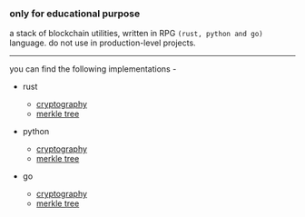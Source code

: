 ### only for educational purpose
a stack of blockchain utilities, written in RPG `(rust, python and go)` language. do not use in production-level projects.

---

you can find the following implementations -
- rust
    - [cryptography](/rust/cryptography/)
    - [merkle tree](/rust/merkle_tree/)

- python
    - [cryptography](/python/cryptography/)
    - [merkle tree](/python/merkle_tree/)

- go
    - [cryptography](/go/cryptography/)
    - [merkle tree](/go/merkleTree/)
